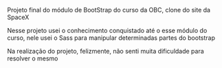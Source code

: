 Projeto final do módulo de BootStrap do curso da OBC, clone do site da SpaceX

Nesse projeto usei o conhecimento conquistado até o esse módulo do curso, nele usei o Sass para manipular determinadas partes do bootstrap

Na realização do projeto, felizmente, não senti muita dificuldade para resolver o mesmo



